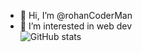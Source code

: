 - 👋 Hi, I’m @rohanCoderMan
- 👀 I’m interested in web dev<br>
![GitHub stats](https://github-readme-stats.vercel.app/api?username=rohanCoderMan&show_icons=true&theme=radical)



